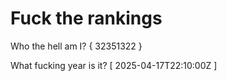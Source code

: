# Fuck the rankings

Who the hell am I?
{ 32351322 }

What fucking year is it?
[ 2025-04-17T22:10:00Z ]
